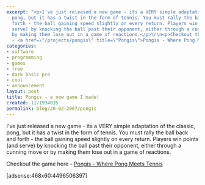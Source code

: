 ```yaml
---
excerpt: "<p>I've just released a new game - its a VERY simple adaptation of the classic,
  pong, but it has a twist in the form of tennis. You must rally the ball back and
  forth - the ball gaining speed slightly on every return. Players win points (and
  serve) by knocking the ball past their opponent, either through a cunning move or
  by making them lose out in a game of reactions.</p>\r\n<p>Checkout the game here
  - <a href=\"/projects/pongis\" title=\"Pongis\">Pongis - Where Pong Meets Tennis</a></p>\r\n"
categories:
- software
- programming
- games
- free
- dark basic pro
- cool
- announcement
layout: post
title: Pongis - a new game I made!
created: 1171934035
permalink: blog/20-02-2007/pongis
---
```

<p>I've just released a new game - its a VERY simple adaptation of the classic, pong, but it has a twist in the form of tennis. You must rally the ball back and forth - the ball gaining speed slightly on every return. Players win points (and serve) by knocking the ball past their opponent, either through a cunning move or by making them lose out in a game of reactions.</p>
<p>Checkout the game here - <a href="/projects/pongis" title="Pongis">Pongis - Where Pong Meets Tennis</a></p>
<!--break-->
<p>[adsense:468x60:4496506397]</p>
